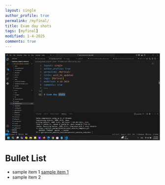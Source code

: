 ```yaml
---
layout: single
author_profile: true
permalink: /myfinal/
title: Exam day shots
tags: [myfinal]
modified: 1-4-2025
comments: true
---
```



![Exam day shots](images/sa.png)
# Bullet List
- sample item 1 [sample item 1](https://fccourse.liara.run/
)
- sample item 2
